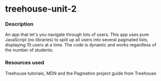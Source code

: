 # treehouse-unit-2

### Description
An app that let's you navigate through lots of users. This app uses pure JavaScript (no libraries) to split up all users into several paginated lists, displaying 10 users at a time. The code is dynamic and works regardless of the number of students. 

### Resources used 
Treehouse tutorials, MDN and the Pagination project guide from Treehouse